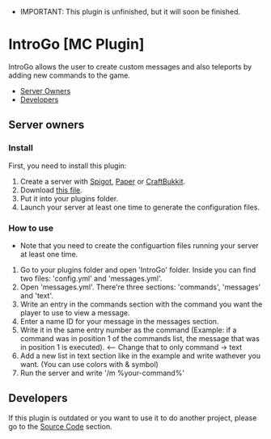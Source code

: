 - IMPORTANT: This plugin is unfinished, but it will soon be finished.
# IntroGo [MC Plugin]
IntroGo allows the user to create custom messages and also teleports by adding new commands to the game.
- [Server Owners](https://github.com/Jenrikku/IntroGo/blob/master/README.md#server-owners)
- [Developers](https://github.com/Jenrikku/IntroGo/blob/master/README.md#developers)
## Server owners
### Install
First, you need to install this plugin:
1. Create a server with [Spigot](https://www.spigotmc.org/), [Paper](https://papermc.io/) or [CraftBukkit](https://bukkit.gamepedia.com/Setting_up_a_server).
2. Download [this file]().
3. Put it into your plugins folder.
4. Launch your server at least one time to generate the configuration files.
### How to use
- Note that you need to create the configuartion files running your server at least one time.
1. Go to your plugins folder and open 'IntroGo' folder. Inside you can find two files: 'config.yml' and 'messages.yml'.
2. Open 'messages.yml'. There're three sections: 'commands', 'messages' and 'text'.
3. Write an entry in the commands section with the command you want the player to use to view a message.
4. Enter a name ID for your message in the messages section.
5. Write it in the same entry number as the command (Example: if a command was in position 1 of the commands list, the message that was in position 1 is executed). <-- Change that to only command -> text
6. Add a new list in text section like in the example and write wathever you want. (You can use colors with & symbol)
7. Run the server and write '/m %your-command%'
## Developers
If this plugin is outdated or you want to use it to do another project, please go to the [Source Code](https://github.com/Jenrikku/IntroGo) section.
